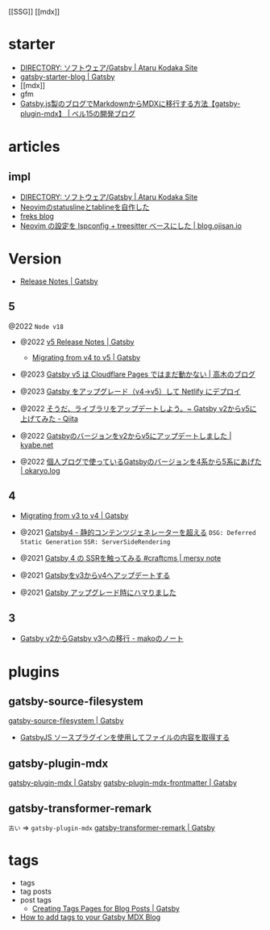 [[SSG]] [[mdx]]

# starter
- [DIRECTORY: ソフトウェア/Gatsby | Ataru Kodaka Site](https://atarukodaka.github.io/software/gatsby)
- [gatsby-starter-blog | Gatsby](https://www.gatsbyjs.com/starters/gatsbyjs/gatsby-starter-blog)
- [[mdx]]
- gfm
- [Gatsby.js製のブログでMarkdownからMDXに移行する方法【gatsby-plugin-mdx】 | ベル15の開発ブログ](https://bel-itigo.com/gatsby-migrate-from-markdown-to-mdx/)

# articles
## impl
- [DIRECTORY: ソフトウェア/Gatsby | Ataru Kodaka Site](https://atarukodaka.github.io/software/gatsby)
- [Neovimのstatuslineとtablineを自作した](https://ryota2357.com/blog/2023/nvim-custom-statusline-tabline/)
- [freks blog](https://blog.freks.jp/)
- [Neovim の設定を lspconfig + treesitter ベースにした | blog.ojisan.io](https://blog.ojisan.io/neovim-config/)

# Version
- [Release Notes | Gatsby](https://www.gatsbyjs.com/docs/reference/release-notes/)

## 5
@2022
`Node v18`
- @2022 [v5 Release Notes | Gatsby](https://www.gatsbyjs.com/docs/reference/release-notes/v5.0/)
	- [Migrating from v4 to v5 | Gatsby](https://www.gatsbyjs.com/docs/reference/release-notes/migrating-from-v4-to-v5/)

- @2023 [Gatsby v5 は Cloudflare Pages ではまだ動かない | 高木のブログ](https://takagi.blog/gatsby-v5-does-not-yet-workking-with-cloudflare-pages/)
- @2023 [Gatsby をアップグレード（v4→v5）して Netlify にデプロイ](https://ginneko-atelier.com/blogs/entry519/)
- @2022 [そうだ、ライブラリをアップデートしよう。~ Gatsby v2からv5に上げてみた - Qiita](https://qiita.com/Adacchi3/items/d24380991735f34da92b)
- @2022 [Gatsbyのバージョンをv2からv5にアップデートしました | kyabe.net](https://kyabe.net/blog/update-gatsby-from-v2-to-v5/)
- @2022 [個人ブログで使っているGatsbyのバージョンを4系から5系にあげた | okaryo.log](https://blog.okaryo.io/20221121-raise-version-of-gatsby-in-personal-blog-from-4-to-5)

## 4
- [Migrating from v3 to v4 | Gatsby](https://www.gatsbyjs.com/docs/reference/release-notes/migrating-from-v3-to-v4/)

- @2021 [Gatsby4 - 静的コンテンツジェネレーターを超える](https://www.infoq.com/jp/news/2021/10/gatsby-4/)
`DSG: Deferred Static Generation` 
`SSR: ServerSideRendering`
- @2021 [Gatsby 4 の SSRを触ってみる #craftcms | mersy note](https://note.mersy418.com/article/gatsby4-ssr-craftcms)
- @2021 [Gatsbyをv3からv4へアップデートする](https://zenn.dev/rabbit/articles/403ab8005a8261)
- @2021 [Gatsby アップグレード時にハマりました](https://ginneko-atelier.com/blogs/entry477/)

## 3
- [Gatsby v2からGatsby v3への移行 - makoのノート](https://mako-note.com/ja/migrating-gatsby-from-v2-to-v3/)

# plugins
## gatsby-source-filesystem
[gatsby-source-filesystem | Gatsby](https://www.gatsbyjs.com/plugins/gatsby-source-filesystem/?=filesystem)
- [GatsbyJS ソースプラグインを使用してファイルの内容を取得する](https://ichinari.work/JavaScript_GatsbyJS_20190619/)

## gatsby-plugin-mdx
[gatsby-plugin-mdx | Gatsby](https://www.gatsbyjs.com/plugins/gatsby-plugin-mdx/)
[gatsby-plugin-mdx-frontmatter | Gatsby](https://www.gatsbyjs.com/plugins/gatsby-plugin-mdx-frontmatter/)

## gatsby-transformer-remark
`古い` => `gatsby-plugin-mdx`
[gatsby-transformer-remark | Gatsby](https://www.gatsbyjs.com/plugins/gatsby-transformer-remark/)

# tags
- tags
- tag posts
- post tags
	- [Creating Tags Pages for Blog Posts | Gatsby](https://www.gatsbyjs.com/docs/adding-tags-and-categories-to-blog-posts/)
- [How to add tags to your Gatsby MDX Blog](https://cesarvarela.com/blog/how-to-add-tags-to-your-gatsby-mdx-blog)
